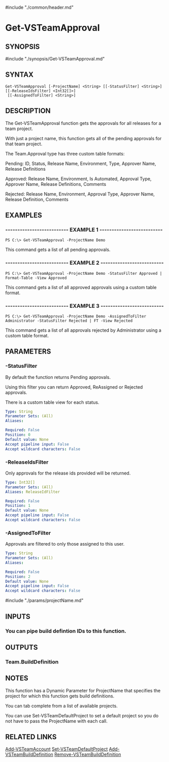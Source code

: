 #include "./common/header.md"

# Get-VSTeamApproval

## SYNOPSIS
#include "./synopsis/Get-VSTeamApproval.md"

## SYNTAX

```
Get-VSTeamApproval [-ProjectName] <String> [[-StatusFilter] <String>] [[-ReleaseIdsFilter] <Int32[]>]
 [[-AssignedToFilter] <String>]
```

## DESCRIPTION
The Get-VSTeamApproval function gets the approvals for all releases for a team
project.

With just a project name, this function gets all of the pending approvals
for that team project.

The Team.Approval type has three custom table formats:

Pending: ID, Status, Release Name, Environment, Type, Approver Name, Release Definitions

Approved: Release Name, Environment, Is Automated, Approval Type, Approver Name, Release Definitions, Comments

Rejected: Release Name, Environment, Approval Type, Approver Name, Release Definition, Comments

## EXAMPLES

### -------------------------- EXAMPLE 1 --------------------------
```
PS C:\> Get-VSTeamApproval -ProjectName Demo
```

This command gets a list of all pending approvals.

### -------------------------- EXAMPLE 2 --------------------------
```
PS C:\> Get-VSTeamApproval -ProjectName Demo -StatusFilter Approved | Format-Table -View Approved
```

This command gets a list of all approved approvals using a custom table format.

### -------------------------- EXAMPLE 3 --------------------------
```
PS C:\> Get-VSTeamApproval -ProjectName Demo -AssignedToFilter Administrator -StatusFilter Rejected | FT -View Rejected
```

This command gets a list of all approvals rejected by Administrator using a custom table format.

## PARAMETERS

### -StatusFilter
By default the function returns Pending approvals. 

Using this filter you can return Approved, ReAssigned or Rejected approvals. 

There is a custom table view for each status.

```yaml
Type: String
Parameter Sets: (All)
Aliases: 

Required: False
Position: 0
Default value: None
Accept pipeline input: False
Accept wildcard characters: False
```

### -ReleaseIdsFilter
Only approvals for the release ids provided will be returned.

```yaml
Type: Int32[]
Parameter Sets: (All)
Aliases: ReleaseIdFilter

Required: False
Position: 1
Default value: None
Accept pipeline input: False
Accept wildcard characters: False
```

### -AssignedToFilter
Approvals are filtered to only those assigned to this user.

```yaml
Type: String
Parameter Sets: (All)
Aliases: 

Required: False
Position: 2
Default value: None
Accept pipeline input: False
Accept wildcard characters: False
```

#include "./params/projectName.md"

## INPUTS

### You can pipe build defintion IDs to this function.

## OUTPUTS

### Team.BuildDefinition

## NOTES
This function has a Dynamic Parameter for ProjectName that specifies the
project for which this function gets build definitions.

You can tab complete from a list of available projects.

You can use Set-VSTeamDefaultProject to set a default project so you do not have
to pass the ProjectName with each call.

## RELATED LINKS

[Add-VSTeamAccount](Add-VSTeamAccount.md)
[Set-VSTeamDefaultProject](Set-VSTeamDefaultProject.md)
[Add-VSTeamBuildDefinition](Add-VSTeamBuildDefinition.md)
[Remove-VSTeamBuildDefinition](Remove-VSTeamBuildDefinition.md)